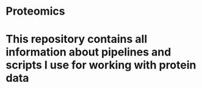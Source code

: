 # Proteomics

# This repository contains all information about pipelines and scripts I use for working with protein data

